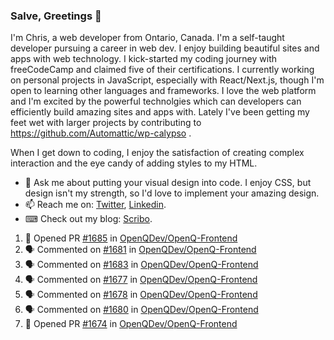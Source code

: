 ### Salve, Greetings 👋

I'm Chris, a web developer from Ontario, Canada. I'm a self-taught developer pursuing a career in web dev. I enjoy building beautiful sites and apps with web technology.
I kick-started my coding journey with freeCodeCamp and claimed five of their certifications.  I currently working on personal projects in JavaScript, especially with React/Next.js, though I'm open to learning other languages and frameworks. I love the web platform and I'm excited by the powerful technolgies which can developers can efficiently build amazing sites and apps with. Lately I've been getting my feet wet with larger projects by contributing to https://github.com/Automattic/wp-calypso .

When I get down to coding, I enjoy the satisfaction of creating complex interaction and the eye candy of adding styles to my HTML. 

- 💬 Ask me about putting your visual design into code. I enjoy CSS, but design isn't my strength, so I'd love to implement your amazing design.
- 📫 Reach me on: [Twitter](https://twitter.com/Christo28120856), [Linkedin](https://www.linkedin.com/in/christopher-stevers-07b9a5204/).
- ⌨ Check out my blog: [Scribo](https://christopherstevers.cf).
<!--
**Christopher-Stevers/Christopher-Stevers** is a ✨ _special_ ✨ repository because its `README.md` (this file) appears on your GitHub profile.

Here are some ideas to get you started:

- 🔭 I’m currently working on ...
- 🌱 I’m currently learning ...
- 👯 I’m looking to collaborate on ...
- 🤔 I’m looking for help with ...
- 😄 Pronouns: ...
- ⚡ Fun fact: ...
-->

<!--START_SECTION:activity-->
1. 💪 Opened PR [#1685](https://github.com/OpenQDev/OpenQ-Frontend/pull/1685) in [OpenQDev/OpenQ-Frontend](https://github.com/OpenQDev/OpenQ-Frontend)
2. 🗣 Commented on [#1681](https://github.com/OpenQDev/OpenQ-Frontend/issues/1681) in [OpenQDev/OpenQ-Frontend](https://github.com/OpenQDev/OpenQ-Frontend)
3. 🗣 Commented on [#1683](https://github.com/OpenQDev/OpenQ-Frontend/issues/1683) in [OpenQDev/OpenQ-Frontend](https://github.com/OpenQDev/OpenQ-Frontend)
4. 🗣 Commented on [#1677](https://github.com/OpenQDev/OpenQ-Frontend/issues/1677) in [OpenQDev/OpenQ-Frontend](https://github.com/OpenQDev/OpenQ-Frontend)
5. 🗣 Commented on [#1678](https://github.com/OpenQDev/OpenQ-Frontend/issues/1678) in [OpenQDev/OpenQ-Frontend](https://github.com/OpenQDev/OpenQ-Frontend)
6. 🗣 Commented on [#1680](https://github.com/OpenQDev/OpenQ-Frontend/issues/1680) in [OpenQDev/OpenQ-Frontend](https://github.com/OpenQDev/OpenQ-Frontend)
7. 💪 Opened PR [#1674](https://github.com/OpenQDev/OpenQ-Frontend/pull/1674) in [OpenQDev/OpenQ-Frontend](https://github.com/OpenQDev/OpenQ-Frontend)
<!--END_SECTION:activity-->
